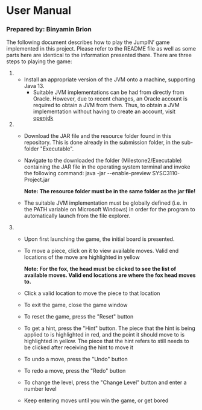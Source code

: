 # User Manual
### Prepared by: Binyamin Brion
The following document describes how to play the JumpIN’ game implemented in this project.
Please refer to the README file as well as some parts here are identical to the information presented there.
There are three steps to playing the game:

 1. 
	- Install an appropriate version of the JVM onto a machine, supporting Java 13.
		 - Suitable JVM implementations can be had from directly from Oracle. However, due to recent changes, an Oracle account is required to obtain a JVM from them. Thus, to obtain a JVM implementation without having to create an account, visit [openjdk](https://adoptopenjdk.net/)
		 
 2.  
	- Download the JAR file and the resource folder found in this repository. This is done already in the submission folder, in the sub-folder "Executable".
	-  Navigate to the downloaded the folder (Milestone2/Executable) containing the JAR file in the operating system terminal and invoke the following command: java -jar --enable-preview SYSC3110-Project.jar	
	
		**Note: The resource folder must be in the same folder as the jar file!**
	
	- The suitable JVM implementation must be globally defined (i.e. in the PATH variable on Microsoft Windows) in order for the program to automatically launch from the file explorer.
		
 4. 
	*  Upon first launching the game, the initial board is presented.
	*  To move a piece, click on it to view available moves. Valid end locations of the move are highlighted
	   in yellow
	   
	   **Note: For the fox, the head must be clicked to see the list of available moves. Valid end locations are where the fox head moves to.**
	* Click a valid location to move the piece to that location 
	* To exit the game, close the game window
	* To reset the game, press the "Reset" button
	* To get a hint, press the "Hint" button. The piece that the hint is being applied to is highlighted in red, and the point it should move to is highlighted in yellow. The piece that the hint refers to still needs to be clicked after receiving the hint to move it
	* To undo a move, press the "Undo" button
	* To redo a move, press the "Redo" button
	* To change the level, press the "Change Level" button and enter a number level
	* Keep entering moves until you win the game, or get bored
	
	
